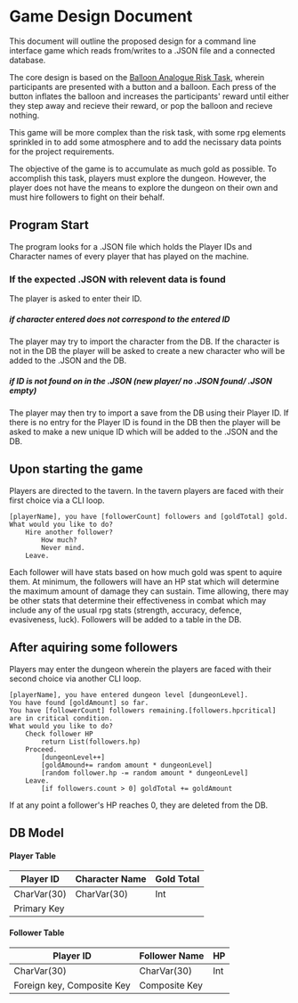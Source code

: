 # Game Design Document

This document will outline the proposed design for a command line interface game which reads from/writes to a .JSON file and a connected database.

The core design is based on the [Balloon Analogue Risk Task](http://www.impulsivity.org/measurement/BART), wherein participants are presented with a button and a balloon. Each press of the button inflates the balloon and increases the participants' reward until either they step away and recieve their reward, or pop the balloon and recieve nothing.

This game will be more complex than the risk task, with some rpg elements sprinkled in to add some atmosphere and to add the necissary data points for the project requirements.

The objective of the game is to accumulate as much gold as possible. To accomplish this task, players must explore the dungeon. However, the player does not have the means to explore the dungeon on their own and must hire followers to fight on their behalf.

## Program Start
The program looks for a .JSON file which holds the Player IDs and Character names of every player that has played on the machine.

### If the expected .JSON with relevent data is found
The player is asked to enter their ID.
##### if character entered does not correspond to the entered ID
The player may try to import the character from the DB. If the character is not in the DB the player will be asked to create a new character who will be added to the .JSON and the DB.
##### if ID is not found on in the .JSON (new player/ no .JSON found/ .JSON empty)
The player may then try to import a save from the DB using their Player ID. If there is no entry for the Player ID is found in the DB then the player will be asked to make a new unique ID which will be added to the .JSON and the DB.

## Upon starting the game 
Players are directed to the tavern. In the tavern players are faced with their first choice via a CLI loop.

```
[playerName], you have [followerCount] followers and [goldTotal] gold. What would you like to do?
    Hire another follower?
        How much?
        Never mind.
    Leave.
```

Each follower will have stats based on how much gold was spent to aquire them. At minimum, the followers will have an HP stat which will determine the maximum amount of damage they can sustain. Time allowing, there may be other stats that determine their effectiveness in combat which may include any of the usual rpg stats (strength, accuracy, defence, evasiveness, luck). Followers will be added to a table in the DB.

## After aquiring some followers

Players may enter the dungeon wherein the players are faced with their second choice via another CLI loop.

```
[playerName], you have entered dungeon level [dungeonLevel].
You have found [goldAmount] so far.
You have [followerCount] followers remaining.[followers.hpcritical] are in critical condition. 
What would you like to do?
    Check follower HP
        return List(followers.hp)
    Proceed.
        [dungeonLevel++]
        [goldAmound+= random amount * dungeonLevel]
        [random follower.hp -= random amount * dungeonLevel]
    Leave.
        [if followers.count > 0] goldTotal += goldAmount
```

If at any point a follower's HP reaches 0, they are deleted from the DB.

## DB Model
#### Player Table
| Player ID | Character Name | Gold Total|
| ------ | ------ |------ |
| CharVar(30) | CharVar(30) | Int |
| Primary Key | | |
#### Follower Table
| Player ID | Follower Name | HP|
| ------ | ------ |------ |
| CharVar(30) | CharVar(30) | Int |
| Foreign key, Composite Key | Composite Key | |

 
